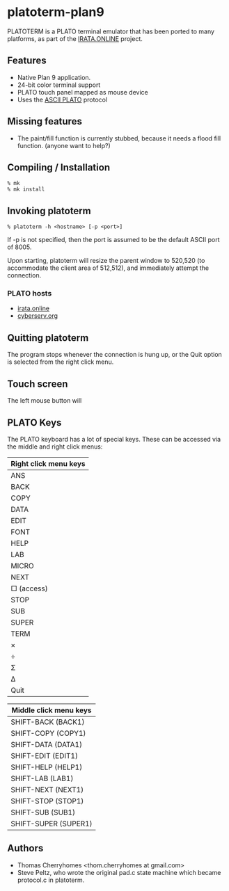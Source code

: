 # platoterm-plan9

PLATOTERM is a PLATO terminal emulator that has been ported to many platforms, as part of the [IRATA.ONLINE](https://irata.online/) project.

## Features

* Native Plan 9 application.
* 24-bit color terminal support
* PLATO touch panel mapped as mouse device
* Uses the [ASCII PLATO](https://irata.online/assets/s0ascers-045c83081e9ada2008378c3ae6aa62564b213a71decf9fe04608909b91d20ad1.html) protocol

## Missing features

* The paint/fill function is currently stubbed, because it needs a flood fill function. (anyone want to help?)

## Compiling / Installation

```
% mk
% mk install
```

## Invoking platoterm

```
% platoterm -h <hostname> [-p <port>]
```

If -p is not specified, then the port is assumed to be the default ASCII port of 8005.

Upon starting, platoterm will resize the parent window to 520,520 (to accommodate the client area of 512,512), and immediately attempt the connection. 

### PLATO hosts

* [irata.online](https://irata.online/)
* [cyberserv.org](http://cyber1.org/)

## Quitting platoterm

The program stops whenever the connection is hung up, or the Quit option is selected from the right click menu.

## Touch screen

The left mouse button will 

## PLATO Keys

The PLATO keyboard has a lot of special keys. These can be accessed via the middle and right click menus:

| Right click menu keys
|---
| ANS
| BACK
| COPY
| DATA
| EDIT
| FONT
| HELP
| LAB
| MICRO
| NEXT
| □ (access)
| STOP
| SUB
| SUPER
| TERM
| ×
| ÷
| Σ
| Δ
| Quit

| Middle click menu keys
|---
| SHIFT-BACK (BACK1)
| SHIFT-COPY (COPY1)
| SHIFT-DATA (DATA1)
| SHIFT-EDIT (EDIT1)
| SHIFT-HELP (HELP1)
| SHIFT-LAB (LAB1)
| SHIFT-NEXT (NEXT1)
| SHIFT-STOP (STOP1)
| SHIFT-SUB (SUB1)
| SHIFT-SUPER (SUPER1)

## Authors

* Thomas Cherryhomes <thom.cherryhomes at gmail.com>
* Steve Peltz, who wrote the original pad.c state machine which became protocol.c in platoterm.


